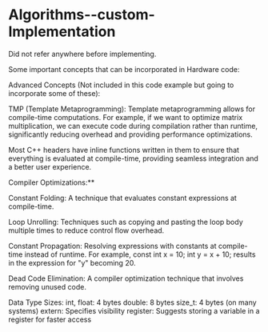 # Algorithms--custom-Implementation
Did not refer anywhere before implementing.

Some important concepts that can be incorporated in Hardware code:

Advanced Concepts (Not included in this code example but going to incorporate some of these):

TMP (Template Metaprogramming):
Template metaprogramming allows for compile-time computations. For example, if we want to optimize matrix multiplication, we can execute code during compilation rather than runtime, significantly reducing overhead and providing performance optimizations.

Most C++ headers have inline functions written in them to ensure that everything is evaluated at compile-time, providing seamless integration and a better user experience.

Compiler Optimizations:**

Constant Folding: A technique that evaluates constant expressions at compile-time.

Loop Unrolling: Techniques such as copying and pasting the loop body multiple times to reduce control flow overhead.

Constant Propagation: Resolving expressions with constants at compile-time instead of runtime. For example, const int x = 10; int y = x + 10; results in the expression for "y" becoming 20.

Dead Code Elimination: A compiler optimization technique that involves removing unused code.

Data Type Sizes:
int, float: 4 bytes
double: 8 bytes
size_t: 4 bytes (on many systems)
extern: Specifies visibility
register: Suggests storing a variable in a register for faster access

